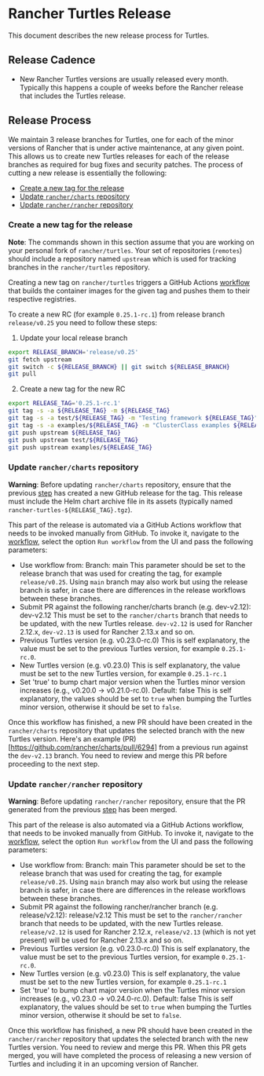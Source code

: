 # Rancher Turtles Release

This document describes the new release process for Turtles.

## Release Cadence

- New Rancher Turtles versions are usually released every month. Typically this happens a couple of weeks before the Rancher release that includes the Turtles release.

## Release Process

We maintain 3 release branches for Turtles, one for each of the minor versions of Rancher that is under active maintenance, at any given point. This allows us to create new Turtles releases for each of the release branches as required for bug fixes and security patches. The process of cutting a new release is essentially the following:
- [Create a new tag for the release](#create-a-new-tag-for-the-release)
- [Update `rancher/charts` repository](#update-ranchercharts-repository)
- [Update `rancher/rancher` repository](#update-rancherrancher-repository)

### Create a new tag for the release

**Note**: The commands shown in this section assume that you are working on your personal fork of `rancher/turtles`. Your set of repositories (`remotes`) should include a repository named `upstream` which is used for tracking branches in the `rancher/turtles` repository.

Creating a new tag on `rancher/turtles` triggers a GitHub Actions [workflow](https://github.com/rancher/turtles/actions/workflows/release-v2.yaml) that builds the container images for the given tag and pushes them to their respective registries.

To create a new RC (for example `0.25.1-rc.1`) from release branch `release/v0.25` you need to follow these steps:

1. Update your local release branch

```bash
export RELEASE_BRANCH='release/v0.25'
git fetch upstream
git switch -c ${RELEASE_BRANCH} || git switch ${RELEASE_BRANCH}
git pull
```

2. Create a new tag for the new RC

```bash
export RELEASE_TAG='0.25.1-rc.1'
git tag -s -a ${RELEASE_TAG} -m ${RELEASE_TAG}
git tag -s -a test/${RELEASE_TAG} -m "Testing framework ${RELEASE_TAG}"
git tag -s -a examples/${RELEASE_TAG} -m "ClusterClass examples ${RELEASE_TAG}"
git push upstream ${RELEASE_TAG}
git push upstream test/${RELEASE_TAG}
git push upstream examples/${RELEASE_TAG}
```

### Update `rancher/charts` repository

**Warning**: Before updating `rancher/charts` repository, ensure that the previous [step](#create-a-new-tag-for-the-release) has created a new GitHub release for the tag. This release must include the Helm chart archive file in its assets (typically named `rancher-turtles-${RELEASE_TAG}.tgz`).

This part of the release is automated via a GitHub Actions workflow that needs to be invoked manually from GitHub. To invoke it, navigate to the [workflow](https://github.com/rancher/turtles/actions/workflows/release-against-charts.yml), select the option `Run workflow` from the UI and pass the following parameters:
- Use workflow from: Branch: main
  This parameter should be set to the release branch that was used for creating the tag, for example `release/v0.25`. Using `main` branch may also work but using the release branch is safer, in case there are differences in the release workflows between these branches.
- Submit PR against the following rancher/charts branch (e.g. dev-v2.12): dev-v2.12
  This must be set to the `rancher/charts` branch that needs to be updated, with the new Turtles release. `dev-v2.12` is used for Rancher 2.12.x, `dev-v2.13` is used for Rancher 2.13.x and so on.
- Previous Turtles version (e.g. v0.23.0-rc.0)
  This is self explanatory, the value must be set to the previous Turtles version, for example `0.25.1-rc.0`.
- New Turtles version (e.g. v0.23.0)
  This is self explanatory, the value must be set to the new Turtles version, for example `0.25.1-rc.1`
- Set 'true' to bump chart major version when the Turtles minor version increases (e.g., v0.20.0 -> v0.21.0-rc.0). Default: false
  This is self explanatory, the values should be set to `true` when bumping the Turtles minor version, otherwise it should be set to `false`. 

Once this workflow has finished, a new PR should have been created in the `rancher/charts` repository that updates the selected branch with the new Turtles version. Here's an example (PR)[https://github.com/rancher/charts/pull/6294] from a previous run against the `dev-v2.13` branch. You need to review and merge this PR before proceeding to the next step.

### Update `rancher/rancher` repository

**Warning**: Before updating `rancher/rancher` repository, ensure that the PR generated from the previous [step](#update-ranchercharts-repository) has been merged.

This part of the release is also automated via a GitHub Actions workflow, that needs to be invoked manually from GitHub. To invoke it, navigate to the [workflow](https://github.com/rancher/turtles/actions/workflows/release-against-rancher.yml), select the option `Run workflow` from the UI and pass the following parameters:
- Use workflow from: Branch: main
  This parameter should be set to the release branch that was used for creating the tag, for example `release/v0.25`. Using `main` branch may also work but using the release branch is safer, in case there are differences in the release workflows between these branches.
- Submit PR against the following rancher/rancher branch (e.g. release/v2.12): release/v2.12
  This must be set to the `rancher/rancher` branch that needs to be updated, with the new Turtles release. `release/v2.12` is used for Rancher 2.12.x, `release/v2.13` (which is not yet present) will be used for Rancher 2.13.x and so on.
- Previous Turtles version (e.g. v0.23.0-rc.0)
  This is self explanatory, the value must be set to the previous Turtles version, for example `0.25.1-rc.0`.
- New Turtles version (e.g. v0.23.0)
  This is self explanatory, the value must be set to the new Turtles version, for example `0.25.1-rc.1`
- Set 'true' to bump chart major version when the Turtles minor version increases (e.g., v0.23.0 -> v0.24.0-rc.0). Default: false
  This is self explanatory, the values should be set to `true` when bumping the Turtles minor version, otherwise it should be set to `false`. 

Once this workflow has finished, a new PR should have been created in the `rancher/rancher` repository that updates the selected branch with the new Turtles version. You need to review and merge this PR. When this PR gets merged, you will have completed the process of releasing a new version of Turtles and including it in an upcoming version of Rancher.